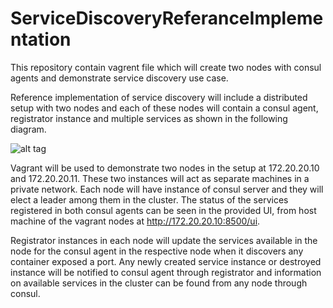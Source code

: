 # ServiceDiscoveryReferanceImplementation
This repository contain vagrent file which will create two nodes with consul agents and demonstrate service discovery use case.

Reference implementation of service discovery will include a distributed setup with two nodes and each of these nodes will contain a consul agent, registrator instance and multiple services as shown in the following diagram.

![alt tag](https://github.com/nwnpallewela/ServiceDiscoveryReferanceImplementation/blob/master/SDReferenceImplementation.png)

Vagrant will be used to demonstrate two nodes in the setup at 172.20.20.10 and 172.20.20.11. These two instances will act as separate machines in a private network. Each node will have instance of consul server and they will elect a leader among them in the cluster. The status of the services registered in both consul agents can be seen in the provided UI, from host machine of the vagrant nodes at http://172.20.20.10:8500/ui. 

Registrator instances in each node will update the services available in the node for the consul agent in the respective node when it discovers any container exposed a port. Any newly created service instance or destroyed instance will be notified to consul agent through registrator and information on available services in the cluster can be found from any node through consul.


